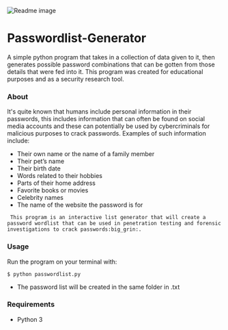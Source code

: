 ![Readme image](https://github.com/CrazyChickenDev/Passwordlist-Generator/image/generator.png)
# Passwordlist-Generator

A simple python program that takes in a collection of data given to it, then generates possible password combinations that can be gotten from those details that were fed into it. This program was created for educational purposes and as a security research tool.

### About 

It's quite known that humans include personal information in their passwords, this includes information that can often be found on social media accounts and these can potentially be used by cybercriminals for malicious purposes to crack passwords. Examples of such information include:

- Their own name or the name of a family member
- Their pet’s name
- Their birth date
- Words related to their hobbies
- Parts of their home address
- Favorite books or movies
- Celebrity names
- The name of the website the password is for

```
 This program is an interactive list generator that will create a password wordlist that can be used in penetration testing and forensic investigations to crack passwords:big_grin:.
```

### Usage

Run the program on your terminal with:

```$ python passwordlist.py```

- The password list will be created in the same folder in .txt

### Requirements
- Python 3